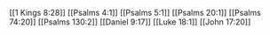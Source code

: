 [[1 Kings 8:28]]
[[Psalms 4:1]]
[[Psalms 5:1]]
[[Psalms 20:1]]
[[Psalms 74:20]]
[[Psalms 130:2]]
[[Daniel 9:17]]
[[Luke 18:1]]
[[John 17:20]]
